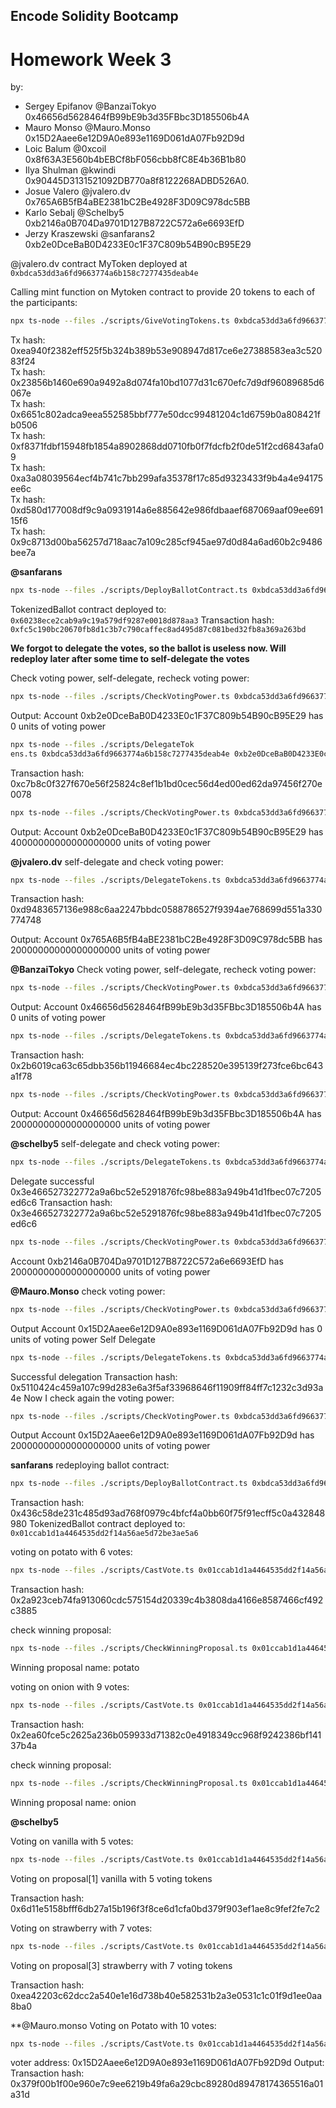 ## Encode Solidity Bootcamp

# Homework Week 3

by:

- Sergey Epifanov @BanzaiTokyo 0x46656d5628464fB99bE9b3d35FBbc3D185506b4A
- Mauro Monso @Mauro.Monso 0x15D2Aaee6e12D9A0e893e1169D061dA07Fb92D9d
- Loic Balum @0xcoil 0x8f63A3E560b4bEBCf8bF056cbb8fC8E4b36B1b80
- Ilya Shulman @kwindi 0x90445D3131521092DB770a8f8122268ADBD526A0.
- Josue Valero @jvalero.dv 0x765A6B5fB4aBE2381bC2Be4928F3D09C978dc5BB
- Karlo Sebalj @Schelby5 0xb2146a0B704Da9701D127B8722C572a6e6693EfD
- Jerzy Kraszewski @sanfarans2 0xb2e0DceBaB0D4233E0c1F37C809b54B90cB95E29

@jvalero.dv contract MyToken deployed at `0xbdca53dd3a6fd9663774a6b158c7277435deab4e`

Calling mint function on Mytoken contract to provide 20 tokens to each of the participants:

```bash
npx ts-node --files ./scripts/GiveVotingTokens.ts 0xbdca53dd3a6fd9663774a6b158c7277435deab4e 0x765A6B5fB4aBE2381bC2Be4928F3D09C978dc5BB 20
```

Tx hash: 0xea940f2382eff525f5b324b389b53e908947d817ce6e27388583ea3c52083f24  
Tx hash: 0x23856b1460e690a9492a8d074fa10bd1077d31c670efc7d9df96089685d6067e  
Tx hash: 0x6651c802adca9eea552585bbf777e50dcc99481204c1d6759b0a808421fb0506  
Tx hash: 0xf8371fdbf15948fb1854a8902868dd0710fb0f7fdcfb2f0de51f2cd6843afa09  
Tx hash: 0xa3a08039564ecf4b741c7bb299afa35378f17c85d9323433f9b4a4e94175ee6c  
Tx hash: 0xd580d177008df9c9a0931914a6e885642e986fdbaaef687069aaf09ee69115f6  
Tx hash: 0x9c8713d00ba56257d718aac7a109c285cf945ae97d0d84a6ad60b2c9486bee7a

**@sanfarans**

```bash
npx ts-node --files ./scripts/DeployBallotContract.ts 0xbdca53dd3a6fd9663774a6b158c7277435deab4e 5600947 chocolate vanilla potato strawberry onion
```

TokenizedBallot contract deployed to: `0x60238ece2cab9a9c19a579df9287e0018d878aa3`
Transaction hash: `0xfc5c190bc20670fb8d1c3b7c790caffec8ad495d87c081bed32fb8a369a263bd`

**We forgot to delegate the votes, so the ballot is useless now. Will redeploy later after some time to self-delegate the votes**

Check voting power, self-delegate, recheck voting power:

```bash
npx ts-node --files ./scripts/CheckVotingPower.ts 0xbdca53dd3a6fd9663774a6b158c7277435deab4e 0xb2e0DceBaB0D4233E0c1F37C809b54B90cB95E29
```

Output: Account 0xb2e0DceBaB0D4233E0c1F37C809b54B90cB95E29 has 0 units of voting power

```bash
npx ts-node --files ./scripts/DelegateTok
ens.ts 0xbdca53dd3a6fd9663774a6b158c7277435deab4e 0xb2e0DceBaB0D4233E0c1F37C809b54B90cB95E29
```

Transaction hash: 0xc7b8c0f327f670e56f25824c8ef1b1bd0cec56d4ed00ed62da97456f270e0078

```bash
npx ts-node --files ./scripts/CheckVotingPower.ts 0xbdca53dd3a6fd9663774a6b158c7277435deab4e 0xb2e0DceBaB0D4233E0c1F37C809b54B90cB95E29
```

Output: Account 0xb2e0DceBaB0D4233E0c1F37C809b54B90cB95E29 has 40000000000000000000 units of voting power

**@jvalero.dv** self-delegate and check voting power:

```bash
npx ts-node --files ./scripts/DelegateTokens.ts 0xbdca53dd3a6fd9663774a6b158c7277435deab4e 0x765A6B5fB4aBE2381bC2Be4928F3D09C978dc5BB
```

Transaction hash: 0xd9483657136e988c6aa2247bbdc0588786527f9394ae768699d551a330774748

Output: Account 0x765A6B5fB4aBE2381bC2Be4928F3D09C978dc5BB has 20000000000000000000 units of voting power

**@BanzaiTokyo**
Check voting power, self-delegate, recheck voting power:

```bash
npx ts-node --files ./scripts/CheckVotingPower.ts 0xbdca53dd3a6fd9663774a6b158c7277435deab4e 0x46656d5628464fB99bE9b3d35FBbc3D185506b4A
```
Output: Account 0x46656d5628464fB99bE9b3d35FBbc3D185506b4A has 0 units of voting power

```bash
npx ts-node --files ./scripts/DelegateTokens.ts 0xbdca53dd3a6fd9663774a6b158c7277435deab4e 0x46656d5628464fB99bE9b3d35FBbc3D185506b4A
```
Transaction hash: 0x2b6019ca63c65dbb356b11946684ec4bc228520e395139f273fce6bc643a1f78

```bash
npx ts-node --files ./scripts/CheckVotingPower.ts 0xbdca53dd3a6fd9663774a6b158c7277435deab4e 0x46656d5628464fB99bE9b3d35FBbc3D185506b4A
```
Output: Account 0x46656d5628464fB99bE9b3d35FBbc3D185506b4A has 20000000000000000000 units of voting power

**@schelby5** self-delegate and check voting power:

```bash
npx ts-node --files ./scripts/DelegateTokens.ts 0xbdca53dd3a6fd9663774a6b158c7277435deab4e 0xb2146a0B704Da9701D127B8722C572a6e6693EfD
```
Delegate successful 0x3e466527322772a9a6bc52e5291876fc98be883a949b41d1fbec07c7205ed6c6
Transaction hash: 0x3e466527322772a9a6bc52e5291876fc98be883a949b41d1fbec07c7205ed6c6

```bash
npx ts-node --files ./scripts/CheckVotingPower.ts 0xbdca53dd3a6fd9663774a6b158c7277435deab4e 0xb2146a0B704Da9701D127B8722C572a6e6693EfD
```
Account 0xb2146a0B704Da9701D127B8722C572a6e6693EfD has 20000000000000000000 units of voting power

**@Mauro.Monso** check voting power:
```bash
npx ts-node --files ./scripts/CheckVotingPower.ts 0xbdca53dd3a6fd9663774a6b158c7277435deab4e 0x15D2Aaee6e12D9A0e893e1169D061dA07Fb92D9d
```
Output
Account 0x15D2Aaee6e12D9A0e893e1169D061dA07Fb92D9d has 0 units of voting power
Self Delegate
```bash
npx ts-node --files ./scripts/DelegateTokens.ts 0xbdca53dd3a6fd9663774a6b158c7277435deab4e 0x15D2Aaee6e12D9A0e893e1169D061dA07Fb92D9d
```
Successful delegation Transaction hash: 0x5110424c459a107c99d283e6a3f5af33968646f11909ff84ff7c1232c3d93a4e
Now I check again the voting power:
```bash
npx ts-node --files ./scripts/CheckVotingPower.ts 0xbdca53dd3a6fd9663774a6b158c7277435deab4e 0x15D2Aaee6e12D9A0e893e1169D061dA07Fb92D9d
```
Output Account 0x15D2Aaee6e12D9A0e893e1169D061dA07Fb92D9d has 20000000000000000000 units of voting power

**sanfarans**
redeploying ballot contract:
```bash
npx ts-node --files ./scripts/DeployBallotContract.ts 0xbdca53dd3a6fd9663774a6b158c7277435deab4e 5607468 chocolate vanilla potato strawberry onion
```
Transaction hash: 0x436c58de231c485d93ad768f0979c4bfcf4a0bb60f75f91ecff5c0a432848980
TokenizedBallot contract deployed to: `0x01ccab1d1a4464535dd2f14a56ae5d72be3ae5a6`

voting on potato with 6 votes:
```bash
npx ts-node --files ./scripts/CastVote.ts 0x01ccab1d1a4464535dd2f14a56ae5d72be3ae5a6 2 6
```
Transaction hash: 0x2a923ceb74fa913060cdc575154d20339c4b3808da4166e8587466cf492c3885

check winning proposal:
```bash
npx ts-node --files ./scripts/CheckWinningProposal.ts 0x01ccab1d1a4464535dd2f14a56ae5d72be3ae5a6
```
Winning proposal name: potato

voting on onion with 9 votes:
```bash
npx ts-node --files ./scripts/CastVote.ts 0x01ccab1d1a4464535dd2f14a56ae5d72be3ae5a6 4 9
```
Transaction hash: 0x2ea60fce5c2625a236b059933d71382c0e4918349cc968f9242386bf14137b4a

check winning proposal:
```bash
npx ts-node --files ./scripts/CheckWinningProposal.ts 0x01ccab1d1a4464535dd2f14a56ae5d72be3ae5a6
```
Winning proposal name: onion

**@schelby5**

Voting on vanilla with 5 votes:
```bash
npx ts-node --files ./scripts/CastVote.ts 0x01ccab1d1a4464535dd2f14a56ae5d72be3ae5a6 1 5
```
Voting on proposal[1] vanilla with 5 voting tokens

Transaction hash: 0x6d11e5158bfff6db27a15b196f3f8ce6d1cfa0bd379f903ef1ae8c9fef2fe7c2

Voting on strawberry with 7 votes:
```bash
npx ts-node --files ./scripts/CastVote.ts 0x01ccab1d1a4464535dd2f14a56ae5d72be3ae5a6 3 7
```
Voting on proposal[3] strawberry with 7 voting tokens

Transaction hash: 0xea42203c62dcc2a540e1e16d738b40e582531b2a3e0531c1c01f9d1ee0aa8ba0

**@Mauro.monso
Voting on Potato with 10 votes:
```bash
npx ts-node --files ./scripts/CastVote.ts 0x01ccab1d1a4464535dd2f14a56ae5d72be3ae5a6 2 10
```
voter address: 0x15D2Aaee6e12D9A0e893e1169D061dA07Fb92D9d
Output:
Transaction hash: 0x379f00b1f00e960e7c9ee6219b49fa6a29cbc89280d89478174365516a01a31d
